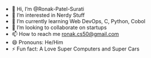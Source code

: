 - 👋 Hi, I’m @Ronak-Patel-Surati
- 👀 I’m interested in Nerdy Stuff
- 🌱 I’m currently learning Web DevOps, C, Python, Cobol
- 💞️ I’m looking to collaborate on startups
- 📫 How to reach me ronak.cs50@gmail.com
- 😄 Pronouns: He/Him 
- ⚡ Fun fact: A Love Super Computers and Super Cars

<!---
Ronak-Patel-Surati/Ronak-Patel-Surati is a ✨ special ✨ repository because its `README.md` (this file) appears on your GitHub profile.
You can click the Preview link to take a look at your changes.
--->
